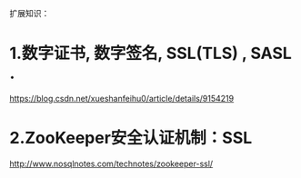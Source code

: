扩展知识：
# 1.数字证书, 数字签名, SSL(TLS) , SASL .
https://blog.csdn.net/xueshanfeihu0/article/details/9154219

# 2.ZooKeeper安全认证机制：SSL
http://www.nosqlnotes.com/technotes/zookeeper-ssl/

